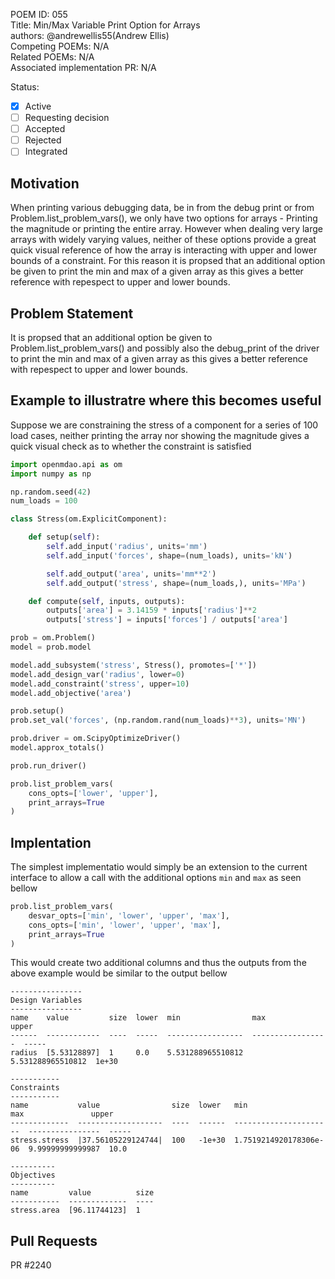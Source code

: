 POEM ID:  055  
Title:  Min/Max Variable Print Option for Arrays  
authors: @andrewellis55(Andrew Ellis)  
Competing POEMs: N/A  
Related POEMs: N/A  
Associated implementation PR: N/A

Status:

- [x] Active
- [ ] Requesting decision
- [ ] Accepted
- [ ] Rejected
- [ ] Integrated

## Motivation
When printing various debugging data, be in from the debug print or from 
Problem.list_problem_vars(), we only have two options for arrays - Printing 
the magnitude or printing the entire array. However when dealing 
very large arrays with widely varying values, neither of these options provide 
a great quick visual reference of how the array is interacting with upper and 
lower bounds of a constraint. For this reason it is propsed that an additional 
option be given to print the min and max of a given array as this gives a better 
reference with repespect to upper and lower bounds.

## Problem Statement
It is propsed that an additional option be given to Problem.list_problem_vars() 
and possibly also the debug_print of the driver to print the min and max of a 
given array as this gives a better reference with repespect to upper and lower 
bounds.

## Example to illustratre where this becomes useful
Suppose we are constraining the stress of a component for a series of 
100 load cases, neither printing the array nor showing the magnitude gives 
a quick visual check as to whether the constraint is satisfied 

```python
import openmdao.api as om 
import numpy as np

np.random.seed(42)
num_loads = 100

class Stress(om.ExplicitComponent):

    def setup(self):
        self.add_input('radius', units='mm')
        self.add_input('forces', shape=(num_loads), units='kN')

        self.add_output('area', units='mm**2')
        self.add_output('stress', shape=(num_loads,), units='MPa')

    def compute(self, inputs, outputs):
        outputs['area'] = 3.14159 * inputs['radius']**2
        outputs['stress'] = inputs['forces'] / outputs['area']

prob = om.Problem()
model = prob.model

model.add_subsystem('stress', Stress(), promotes=['*'])
model.add_design_var('radius', lower=0)
model.add_constraint('stress', upper=10)
model.add_objective('area')

prob.setup()
prob.set_val('forces', (np.random.rand(num_loads)**3), units='MN')

prob.driver = om.ScipyOptimizeDriver()
model.approx_totals()

prob.run_driver()

prob.list_problem_vars(
    cons_opts=['lower', 'upper'],
    print_arrays=True
)

```

## Implentation 
The simplest implementatio would simply be an extension to the current interface to allow a call 
with the additional options `min` and `max` as seen bellow

```python
prob.list_problem_vars(
    desvar_opts=['min', 'lower', 'upper', 'max'],
    cons_opts=['min', 'lower', 'upper', 'max'],
    print_arrays=True
)
```

This would create two additional columns and thus the outputs from the above example would be similar 
to the output bellow

```
----------------
Design Variables
----------------
name    value         size  lower  min                max                upper  
------  ------------  ----  -----  -----------------  -----------------  ----- 
radius  [5.53128897]  1     0.0    5.531288965510812  5.531288965510812  1e+30  

-----------
Constraints
-----------
name           value                size  lower   min                     max               upper  
-------------  -------------------  ----  ------  ----------------------  ----------------  ----- 
stress.stress  |37.56105229124744|  100   -1e+30  1.7519214920178306e-06  9.99999999999987  10.0   

----------
Objectives
----------
name         value          size
-----------  -------------  ----
stress.area  [96.11744123]  1
```

## Pull Requests
PR #2240

